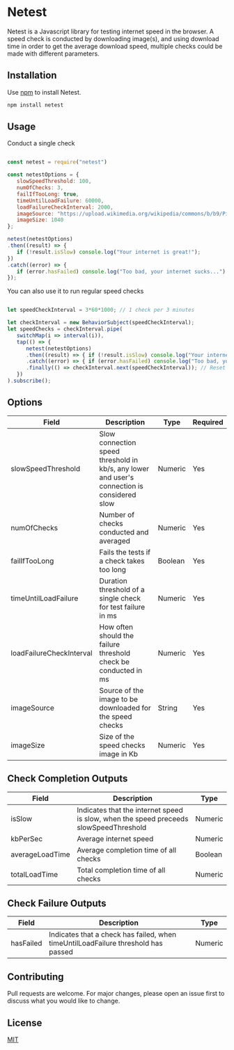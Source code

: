 # Netest

Netest is a Javascript library for testing internet speed in the browser.
A speed check is conducted by downloading image(s), and using download time in order to get the average download speed,
multiple checks could be made with different parameters.

## Installation

Use [npm](https://www.npmjs.com/package/netest) to install Netest.

```bash
npm install netest
```


## Usage

Conduct a single check

```javascript

const netest = require("netest")

const netestOptions = {
   slowSpeedThreshold: 100,
   numOfChecks: 3,
   failIfTooLong: true,
   timeUntilLoadFailure: 60000,
   loadFailureCheckInterval: 2000,
   imageSource: "https://upload.wikimedia.org/wikipedia/commons/b/b9/Pizigani_1367_Chart_1MB.jpg",
   imageSize: 1040
};

netest(netestOptions)
.then((result) => {
   if (!result.isSlow) console.log("Your internet is great!");
})
.catch((error) => {
   if (error.hasFailed) console.log("Too bad, your internet sucks...")
});

```


You can also use it to run regular speed checks

```javascript

let speedCheckInterval = 3*60*1000; // 1 check per 3 minutes

let checkInterval = new BehaviorSubject(speedCheckInterval);
let speedChecks = checkInterval.pipe(
   switchMap(i => interval(i)),
   tap(() => {
      netest(netestOptions)
      .then((result) => { if (!result.isSlow) console.log("Your internet is great!") })
      .catch((error) => { if (error.hasFailed) console.log("Too bad, your internet sucks...") })
      .finally(() => checkInterval.next(speedCheckInterval)); // Reset the timer at end
   })
).subscribe();

```


## Options
| Field                    | Description                                                                                 | Type       | Required   | 
|--------------------------|---------------------------------------------------------------------------------------------|------------|------------|
| slowSpeedThreshold       | Slow connection speed threshold in kb/s, any lower and user's connection is considered slow | Numeric    | Yes        |
| numOfChecks              | Number of checks conducted and averaged                                                     | Numeric    | Yes        |
| failIfTooLong            | Fails the tests if a check takes too long                                                   | Boolean    | Yes        |
| timeUntilLoadFailure     | Duration threshold of a single check for test failure in ms                                 | Numeric    | Yes        |
| loadFailureCheckInterval | How often should the failure threshold check be conducted in ms                             | Numeric    | Yes        |
| imageSource              | Source of the image to be downloaded for the speed checks                                   | String     | Yes        |
| imageSize                | Size of the speed checks image in Kb                                                        | Numeric    | Yes        |


## Check Completion Outputs
| Field                    | Description                                                                                 | Type       |
|--------------------------|---------------------------------------------------------------------------------------------|------------|
| isSlow                   | Indicates that the internet speed is slow, when the speed preceeds slowSpeedThreshold       | Numeric    |
| kbPerSec                 | Average internet speed                                                                      | Numeric    |
| averageLoadTime          | Average completion time of all checks                                                       | Boolean    |
| totalLoadTime            | Total completion time of all checks                                                         | Numeric    |

## Check Failure Outputs
| Field                    | Description                                                                                 | Type       |
|--------------------------|---------------------------------------------------------------------------------------------|------------|
| hasFailed                | Indicates that a check has failed, when timeUntilLoadFailure threshold has passed           | Numeric    |


## Contributing
Pull requests are welcome. For major changes, please open an issue first to discuss what you would like to change.


## License
[MIT](https://choosealicense.com/licenses/mit/)
